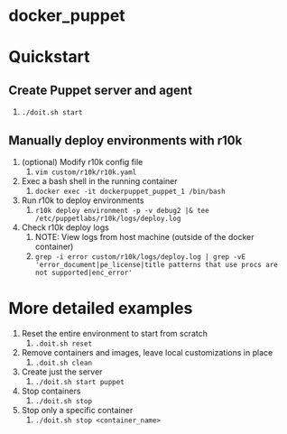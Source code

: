 # docker_puppet

# Quickstart
## Create Puppet server and agent
1. `./doit.sh start`

## Manually deploy environments with r10k
1. (optional) Modify r10k config file
   1. `vim custom/r10k/r10k.yaml`
1. Exec a bash shell in the running container
   1. `docker exec -it dockerpuppet_puppet_1 /bin/bash`
1. Run r10k to deploy environments
   1. `r10k deploy environment -p -v debug2 |& tee /etc/puppetlabs/r10k/logs/deploy.log`
1. Check r10k deploy logs
   1. NOTE: View logs from host machine (outside of the docker container)
   1. `grep -i error custom/r10k/logs/deploy.log | grep -vE 'error_document|pe_license|title patterns that use procs are not supported|enc_error'`

# More detailed examples
1. Reset the entire environment to start from scratch
   1. `.doit.sh reset`
1. Remove containers and images, leave local customizations in place
   1. `.doit.sh clean`
1. Create just the server
   1. `./doit.sh start puppet`
1. Stop containers
   1. `./doit.sh stop`
1. Stop only a specific container
   1. `./doit.sh stop <container_name>`

